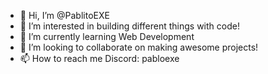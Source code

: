 - 👋 Hi, I’m @PablitoEXE
- 👀 I’m interested in building different things with code!
- 🌱 I’m currently learning Web Development
- 💞️ I’m looking to collaborate on making awesome projects!
- 📫 How to reach me Discord: pabloexe

<!---
PablitoEXE/PablitoEXE is a ✨ special ✨ repository because its `README.md` (this file) appears on your GitHub profile.
You can click the Preview link to take a look at your changes.
--->
